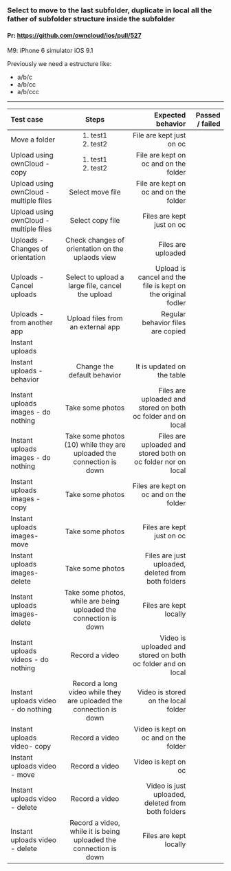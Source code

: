### Select to move to the last subfolder, duplicate in local all the father of subfolder structure inside the subfolder 

#### Pr: https://github.com/owncloud/ios/pull/527

M9: iPhone 6 simulator iOS 9.1

Previously we need a estructure like:
*   a/b/c
*   a/b/cc
*   a/b/ccc

---

 
| Test case     | Steps           | Expected behavior | Passed / failed |
|:------------- |:---------------:| -------------:|-------------:|
| Move a folder     | 1.  test1<br>2.  test2 |   File are kept just on oc       | 
| Upload using ownCloud - copy      | 1.  test1<br>2.  test2       |    File are kept on oc and on the folder        | 
| Upload using ownCloud - multiple files    | Select move file |  File are kept on oc and on the folder     |
| Upload using ownCloud - multiple files    | Select copy file |   Files are kept just on oc       |
| Uploads - Changes of orientation    | Check changes of orientation on the uplaods view |  Files are uploaded       |
| Uploads - Cancel uploads    |Select to upload a large file, cancel the upload |  Upload is cancel and the file is kept on the original fodler      |
| Uploads - from another app  | Upload files from an external app |  Regular behavior  files are copied    |  |
| Instant uploads |         |            |
| Instant uploads - behavior | Change the default behavior |  It is updated on the table  |  |
| Instant uploads images - do nothing | Take some photos |  Files are uploaded and stored on both oc folder and on local  | |
| Instant uploads images - do nothing | Take some photos (10) while they are uploaded the connection is down |  Files are uploaded and stored both on oc folder nor on local  |  |
| Instant uploads images - copy | Take some photos |  Files are kept on oc and on the folder  |   |
| Instant uploads images- move | Take some photos |  Files are kept just on oc | |
| Instant uploads images- delete | Take some photos |  Files are just uploaded, deleted from both folders | |
| Instant uploads images- delete | Take some photos, while are being uploaded the connection is down |  Files are kept locally | |
| Instant uploads videos - do nothing | Record a video |  Video is uploaded and stored on both oc folder and on local  | |
| Instant uploads video - do nothing | Record a long video while they are uploaded the connection is down |  Video is stored on the local folder  |  |
| Instant uploads video- copy | Record a video |  Video is kept on oc and on the folder  | |
| Instant uploads video - move | Record a video |  Video is kept on oc| |
| Instant uploads video - delete | Record a video |  Video is just uploaded, deleted from both folders | |
| Instant uploads video - delete | Record a video, while it is being uploaded the connection is down |  Files are kept locally | |

